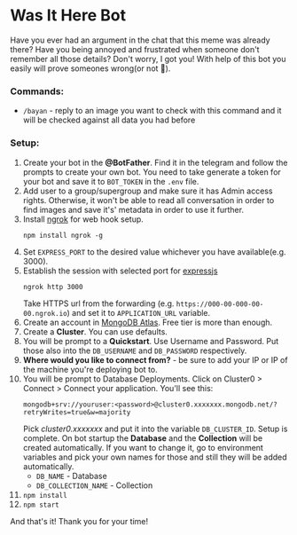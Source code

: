 # Was It Here Bot

Have you ever had an argument in the chat that this meme was already there? Have you being annoyed and frustrated when someone don't remember all those details? Don't worry, I got you! With help of this bot you easily will prove someones wrong(or not :rofl:).

### Commands:
- `/bayan` - reply to an image you want to check with this command and it will be checked against all data you had before  

### Setup:
1. Create your bot in the **@BotFather**. Find it in the telegram and follow the prompts to create your own bot. You need to take generate a token for your bot and save it to `BOT_TOKEN` in the `.env` file. 
2. Add user to a group/supergroup and make sure it has Admin access rights. Otherwise, it won't be able to read all conversation in order to find images and save it's' metadata in order to use it further.
3. Install [ngrok](https://ngrok.com/) for web hook setup.
    ```
    npm install ngrok -g
    ```
4. Set `EXPRESS_PORT` to the desired value whichever you have available(e.g. 3000).
5. Establish the session with selected port for [expressjs](https://expressjs.com/en/starter/installing.html)
    ```
    ngrok http 3000
    ```
    Take HTTPS url from the forwarding (e.g. `https://000-00-000-00-00.ngrok.io`) and set it to `APPLICATION_URL` variable.
6. Create an account in [MongoDB Atlas](https://www.mongodb.com/cloud/atlas/register?utm_content=rlsapostreg&utm_source=google&utm_campaign=search_gs_pl_evergreen_atlas_general_retarget-brand-postreg_gic-null_emea-all_ps-all_desktop_eng_lead&utm_term=&utm_medium=cpc_paid_search&utm_ad=&utm_ad_campaign_id=14412646473&adgroup=131761130372&cq_cmp=14412646473&gclid=Cj0KCQiAofieBhDXARIsAHTTldpdTMkLsgACviMpiMz-67LuW34RTFa3Vlpcquk7XTVIrhVfFNttW1YaAmz2EALw_wcB). Free tier is more than enough.
7. Create a **Cluster**. You can use defaults. 
8. You will be prompt to a **Quickstart**. Use Username and Password. Put those also into the `DB_USERNAME` and `DB_PASSWORD` respectively.
9. **Where would you like to connect from?** - be sure to add your IP or IP of the machine you're deploying bot to.
10. You will be prompt to Database Deployments. Click on Cluster0 > Connect > Connect your application. You'll see this:
    ```
    mongodb+srv://youruser:<password>@cluster0.xxxxxxx.mongodb.net/?retryWrites=true&w=majority
    ```
    Pick *cluster0.xxxxxxx* and put it into the variable `DB_CLUSTER_ID`.
    Setup is complete. On bot startup the **Database** and the **Collection** will be created automatically. If you want to change it, go to environment variables and pick your own names for those and still they will be added automatically.
    * `DB_NAME` - Database
    * `DB_COLLECTION_NAME` - Collection
11. `npm install`
12. `npm start`

And that's it! Thank you for your time!
